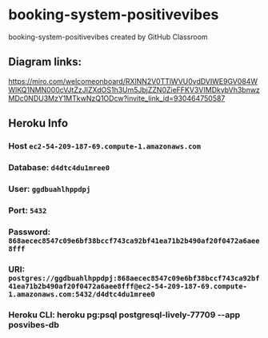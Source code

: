 # booking-system-positivevibes
booking-system-positivevibes created by GitHub Classroom

## Diagram links:
https://miro.com/welcomeonboard/RXlNN2V0TTlWVU0ydDVIWE9GV084WWlKQ1NMN000cVJtZzJIZXdOS1h3Um5JbjZZN0ZieFFKV3VIMDkybVh3bnwzMDc0NDU3MzY1MTkwNzQ1ODcw?invite_link_id=930464750587


## Heroku Info
### Host `ec2-54-209-187-69.compute-1.amazonaws.com`
### Database: `d4dtc4du1mree0`
### User: `ggdbuahlhppdpj`
### Port: `5432`
### Password: `868aecec8547c09e6bf38bccf743ca92bf41ea71b2b490af20f0472a6aee8fff`
### URI: `postgres://ggdbuahlhppdpj:868aecec8547c09e6bf38bccf743ca92bf41ea71b2b490af20f0472a6aee8fff@ec2-54-209-187-69.compute-1.amazonaws.com:5432/d4dtc4du1mree0`
### Heroku CLI: heroku pg:psql postgresql-lively-77709 --app posvibes-db
